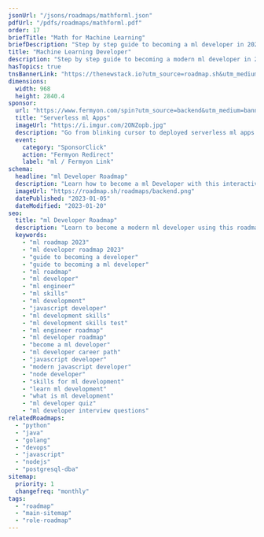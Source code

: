 ```yaml
---
jsonUrl: "/jsons/roadmaps/mathforml.json"
pdfUrl: "/pdfs/roadmaps/mathforml.pdf"
order: 17
briefTitle: "Math for Machine Learning"
briefDescription: "Step by step guide to becoming a ml developer in 2023"
title: "Machine Learning Developer"
description: "Step by step guide to becoming a modern ml developer in 2023"
hasTopics: true
tnsBannerLink: "https://thenewstack.io?utm_source=roadmap.sh&utm_medium=Referral&utm_campaign=Alert"
dimensions:
  width: 968
  height: 2840.4
sponsor:
  url: "https://www.fermyon.com/spin?utm_source=backend&utm_medium=banner&utm_campaign=roadmap-sh"
  title: "Serverless ml Apps"
  imageUrl: "https://i.imgur.com/2ONZopb.jpg"
  description: "Go from blinking cursor to deployed serverless ml apps in 66 seconds with Fermyon Cloud."
  event:
    category: "SponsorClick"
    action: "Fermyon Redirect"
    label: "ml / Fermyon Link"
schema:
  headline: "ml Developer Roadmap"
  description: "Learn how to become a ml Developer with this interactive step by step guide in 2023. We also have resources and short descriptions attached to the roadmap items so you can get everything you want to learn in one place."
  imageUrl: "https://roadmap.sh/roadmaps/backend.png"
  datePublished: "2023-01-05"
  dateModified: "2023-01-20"
seo:
  title: "ml Developer Roadmap"
  description: "Learn to become a modern ml developer using this roadmap. Community driven, articles, resources, guides, interview questions, quizzes for modern ml development."
  keywords:
    - "ml roadmap 2023"
    - "ml developer roadmap 2023"
    - "guide to becoming a developer"
    - "guide to becoming a ml developer"
    - "ml roadmap"
    - "ml developer"
    - "ml engineer"
    - "ml skills"
    - "ml development"
    - "javascript developer"
    - "ml development skills"
    - "ml development skills test"
    - "ml engineer roadmap"
    - "ml developer roadmap"
    - "become a ml developer"
    - "ml developer career path"
    - "javascript developer"
    - "modern javascript developer"
    - "node developer"
    - "skills for ml development"
    - "learn ml development"
    - "what is ml development"
    - "ml developer quiz"
    - "ml developer interview questions"
relatedRoadmaps:
  - "python"
  - "java"
  - "golang"
  - "devops"
  - "javascript"
  - "nodejs"
  - "postgresql-dba"
sitemap:
  priority: 1
  changefreq: "monthly"
tags:
  - "roadmap"
  - "main-sitemap"
  - "role-roadmap"
---
```


